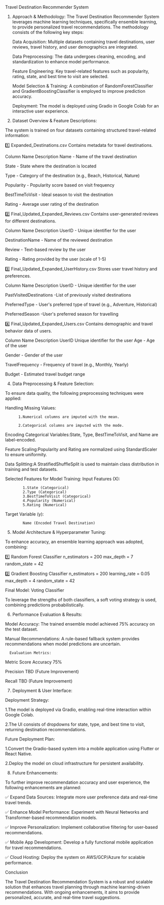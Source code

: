 Travel Destination Recommender System
1. Approach & Methodology:
The Travel Destination Recommender System leverages machine learning techniques, specifically ensemble learning, to provide personalized travel recommendations. The methodology consists of the following key steps:

      Data Acquisition: Multiple datasets containing travel destinations, user reviews, travel history, and user demographics are integrated.
   
      Data Preprocessing: The data undergoes cleaning, encoding, and standardization to enhance model performance.
   
      Feature Engineering: Key travel-related features such as popularity, rating, state, and best time to visit are selected.
   
      Model Selection & Training: A combination of RandomForestClassifier and GradientBoostingClassifier is employed to improve prediction accuracy.
   
      Deployment: The model is deployed using Gradio in Google Colab for an interactive user experience.


   
3. Dataset Overview & Feature Descriptions:

The system is trained on four datasets containing structured travel-related information:

1️⃣ Expanded_Destinations.csv
Contains metadata for travel destinations.

Column Name	                  Description
Name	               -   Name of the travel destination

State	               -   State where the destination is located

Type	                -  Category of the destination (e.g., Beach, Historical, Nature)

Popularity	           - Popularity score based on visit frequency

BestTimeToVisit	      -  Ideal season to visit the destination

Rating	             -   Average user rating of the destination

2️⃣ Final_Updated_Expanded_Reviews.csv
Contains user-generated reviews for different destinations.

Column Name                       Description
UserID	               -    Unique identifier for the user

DestinationName	          - Name of the reviewed destination

Review	                 -  Text-based review by the user

Rating	                  - Rating provided by the user (scale of 1-5)

3️⃣ Final_Updated_Expanded_UserHistory.csv
Stores user travel history and preferences.

Column Name	                        Description
UserID	                  -     Unique identifier for the user

PastVisitedDestinations	       -List of previously visited destinations

PreferredType	              -   User's preferred type of travel (e.g., Adventure, Historical)

PreferredSeason	               -User's preferred season for travelling

4️⃣ Final_Updated_Expanded_Users.csv
Contains demographic and travel behavior data of users.

Column Name	                             Description
UserID	                       Unique identifier for the user
Age                        -    Age of the user

Gender	                -       Gender of the user

TravelFrequency	           -    Frequency of travel (e.g., Monthly, Yearly)

Budget	                  -     Estimated travel budget range


4. Data Preprocessing & Feature Selection:

To ensure data quality, the following preprocessing techniques were applied:

Handling Missing Values:

          1.Numerical columns are imputed with the mean.
          
          2.Categorical columns are imputed with the mode.
          
Encoding Categorical Variables:State, Type, BestTimeToVisit, and Name are label-encoded.

Feature Scaling:Popularity and Rating are normalized using StandardScaler to ensure uniformity.

Data Splitting:A StratifiedShuffleSplit is used to maintain class distribution in training and test datasets.

Selected Features for Model Training:
Input Features (X):

            1.State (Categorical)
            2.Type (Categorical)
            3.BestTimeToVisit (Categorical)
            4.Popularity (Numerical)
            5.Rating (Numerical)
Target Variable (y):

            Name (Encoded Travel Destination)


5. Model Architecture & Hyperparameter Tuning:

To enhance accuracy, an ensemble learning approach was adopted, combining:

1️⃣ Random Forest Classifier
n_estimators = 200
max_depth = 7
random_state = 42

2️⃣ Gradient Boosting Classifier
n_estimators = 200
learning_rate = 0.05
max_depth = 4
random_state = 42

Final Model: Voting Classifier

To leverage the strengths of both classifiers, a soft voting strategy is used, combining predictions probabilistically.

6. Performance Evaluation & Results:

Model Accuracy: The trained ensemble model achieved 75% accuracy on the test dataset.

Manual Recommendations: A rule-based fallback system provides recommendations when model predictions are uncertain.

      Evaluation Metrics:
Metric	            Score
Accuracy	            75%

Precision	      TBD (Future Improvement)

Recall	        TBD (Future Improvement)

7. Deployment & User Interface:

Deployment Strategy:

1.The model is deployed via Gradio, enabling real-time interaction within Google Colab.

2.The UI consists of dropdowns for state, type, and best time to visit, returning destination recommendations.

Future Deployment Plan:

1.Convert the Gradio-based system into a mobile application using Flutter or React Native.

2.Deploy the model on cloud infrastructure for persistent availability.


8. Future Enhancements:

To further improve recommendation accuracy and user experience, the following enhancements are planned:

✅ Expand Data Sources: Integrate more user preference data and real-time travel trends.

✅ Enhance Model Performance: Experiment with Neural Networks and Transformer-based recommendation models.

✅ Improve Personalization: Implement collaborative filtering for user-based recommendations.

✅ Mobile App Development: Develop a fully functional mobile application for travel recommendations.

✅ Cloud Hosting: Deploy the system on AWS/GCP/Azure for scalable performance.
  
Conclusion

The Travel Destination Recommendation System is a robust and scalable solution that enhances travel planning through machine learning-driven recommendations. With ongoing enhancements, it aims to provide personalized, accurate, and real-time travel suggestions.
